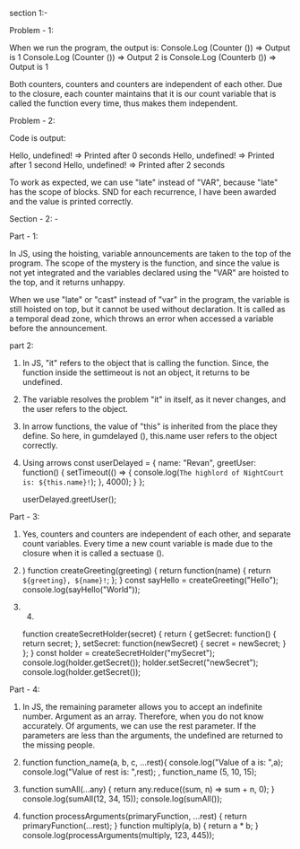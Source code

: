 section 1:-

Problem - 1:

When we run the program, the output is:
Console.Log (Counter ()) => Output is 1
Console.Log (Counter ()) => Output 2 is
Console.Log (Counterb ()) => Output is 1

Both counters, counters and counters are independent of each other. Due to the closure, each counter maintains that it is our count variable that is called the function every time, thus makes them independent.



Problem - 2:

Code is output:

Hello, undefined! => Printed after 0 seconds
Hello, undefined! => Printed after 1 second
Hello, undefined! => Printed after 2 seconds

To work as expected, we can use "late" instead of "VAR", because "late" has the scope of blocks. SND for each recurrence, I have been awarded and the value is printed correctly.



Section - 2: -

Part - 1:

In JS, using the hoisting, variable announcements are taken to the top of the program. 
The scope of the mystery is the function, and since the value is not yet integrated and the variables declared using the "VAR" are hoisted to the top, and it returns unhappy.

When we use "late" or "cast" instead of "var" in the program, the variable is still hoisted on top, but it cannot be used without declaration. It is called as a temporal dead zone, which throws an error when accessed a variable before the announcement.



part 2:

1) In JS, "it" refers to the object that is calling the function. Since, the function inside the settimeout is not an object, it returns to be undefined.

2) The variable resolves the problem "it" in itself, as it never changes, and the user refers to the object.

3) In arrow functions, the value of "this" is inherited from the place they define. So here, in gumdelayed (), this.name user refers to the object correctly.
    
4) Using arrows
const userDelayed = {
    name: "Revan",
    greetUser: function() {
        setTimeout(() => { 
        console.log(`The highlord of NightCourt is: ${this.name}!`);
        }, 4000);
    }
    };

    userDelayed.greetUser(); 


Part - 3:

1) Yes, counters and counters are independent of each other, and separate count variables. Every time a new count variable is made due to the closure when it is called a sectuase (). 

2) ) 
    function createGreeting(greeting) {
        return function(name) {
            return `${greeting}, ${name}!`;
        };
    }
    const sayHello = createGreeting("Hello");
    console.log(sayHello("World"));

3)  4) 
    function createSecretHolder(secret) {
        return {
            getSecret: function() {
                return secret;
            },
            setSecret: function(newSecret) {
                secret = newSecret;
            }
        };
    }
    const holder = createSecretHolder("mySecret");
    console.log(holder.getSecret()); 
    holder.setSecret("newSecret");
    console.log(holder.getSecret()); 



Part - 4:

1) In JS, the remaining parameter allows you to accept an indefinite number. Argument as an array. Therefore, when you do not know accurately. Of arguments, we can use the rest parameter. If the parameters are less than the arguments, the undefined are returned to the missing people.

2) function function_name(a, b, c, ...rest){
    console.log("Value of a is: ",a);
    console.log("Value of rest is: ",rest);
,
function_name (5, 10, 15);

3)  function sumAll(...any) {
        return any.reduce((sum, n) => sum + n, 0);
    }
    console.log(sumAll(12, 34, 15)); 
    console.log(sumAll()); 
    

4) 
   function processArguments(primaryFunction, ...rest) {
        return primaryFunction(...rest);
    }
    function multiply(a, b) {
        return a * b;
    }
    console.log(processArguments(multiply, 123, 445)); 
